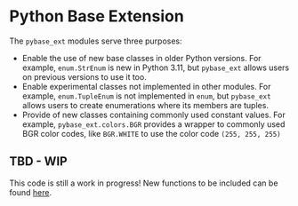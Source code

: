 # Python Base Extension

The `pybase_ext` modules serve three purposes:

* Enable the use of new base classes in older Python versions. For example, `enum.StrEnum` is new in Python 3.11, but `pybase_ext` allows users on previous versions to use it too.
* Enable experimental classes not implemented in other modules. For example, `enum.TupleEnum` is not implemented in `enum`, but `pybase_ext` allows users to create enumerations where its members are tuples.
* Provide of new classes containing commonly used constant values. For example, `pybase_ext.colors.BGR` provides a wrapper to commonly used BGR color codes, like `BGR.WHITE` to use the color code `(255, 255, 255)`

## TBD - WIP

This code is still a work in progress!
New functions to be included can be found [here](src/pybase_ext/TBD.md).
